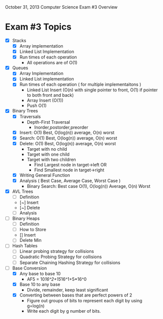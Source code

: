 October 31, 2013
Computer Science Exam #3 Overview


Exam #3 Topics
=====================
- [x] Stacks
  - [x] Array implementation
  - [x] Linked List Implementation
  - [x] Run times of each operation
    - All operations are of O(1)
- [x] Queues
  - [x] Array Implementation
  - [x] Linked List implementation
  - [x] Run times of each operation ( for multiple implementaitons )
    - Linked List Insert (O(n) with single pointer to front, O(1) if pointer to both front and back)
    - Array Insert (O(1))
    - Push O(1)
- [x] Binary Trees
  - [x] Traversals 
    - Depth-First Traversal
      - Inorder,postorder,preorder
  - [x] Insert:  O(1) Best, O(log(n)) average, O(n) worst
  - [x] Search:  O(1) Best, O(log(n)) average, O(n) worst
  - [x] Delete:  O(1) Best, O(log(n)) average, O(n) worst
    - Target with no child
    - Target with one child
    - Target with two children
      - Find Largest node in target->left OR
      - Find Smallest node in target->right
  - [x] Writing General Function
  - [x] Analysis ( Best Case, Average Case, Worst Case )
    - Binary Search: Best case O(1), O(log(n)) Average, O(n) Worst
      
- [x] AVL Trees
  - [ ] Definition
  - [~] Insert
  - [~] Delete 
  - [ ] Analysis
- [ ] Binary Heaps
  - [ ] Definition
  - [ ] How to Store
  - [] Insert 
  - [ ] Delete Min
- [ ] Hash Tables
  - [ ] Linear probing strategy for collisions
  - [ ] Quadratic Probing Strategy for collisions
  - [ ] Separate Chaining Hashing Strategy for collisions
- [ ] Base Conversion
  - [x] Any base to base 10
    - AF5 = 10*16^2+15*16^1+5*16^0
  - [x] Base 10 to any base
    - Divide, remainder, keep least significant
  - [x] Converting between bases that are perfect powers of 2
    - Figure out groups of bits to represent each digit by using g=log(n)
    - Write each digit by g number of bits.

